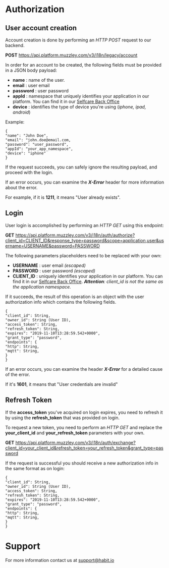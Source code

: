 # Authorization

## User account creation

Account creation is done by performing an *HTTP POST* request to our backend.

**POST** https://api.platform.muzzley.com/v3/i18n/legacy/account


In order for an account to be created, the following fields must be provided in a JSON body payload:

* **name** : name of the user.
* **email** : user email
* **password** : user password
* **appId** : namespace that uniquely identifies your application in our platform. You can find it in our [Selfcare Back Office](https://selfcare.habit.io)
* **device** : identifies the type of device you're using (_iphone, ipad, android_)

Example:

```
{
"name": "John Doe",
"email": "john.doe@email.com,
"password": "user_password",
"appId": "your_app_namespace",
"device": "iphone"
}
```

If the request succeeds, you can safely ignore the resulting payload, and proceed with the login.

If an error occurs, you can examine the ***X-Error*** header for more information about the error.

For example, if it is **1211**, it means "User already exists".

## Login

User login is accomplished by performing an *HTTP GET* using this endpoint:

**GET** 
https://api.platform.muzzley.com/v3/i18n/auth/authorize?client_id=CLIENT_ID&response_type=password&scope=application,user&username=USERNAME&password=PASSWORD

The following parameters placeholders need to be replaced with your own:

* **USERNAME** : user email *(escaped)*
* **PASSWORD** : user password *(escaped)*
* **CLIENT_ID** : uniquely identifies your application in our platform. You can find it in our [Selfcare Back Office](https://selfcare.habit.io). ***Attention**: client_id is not the same as the application namespace.*


If it succeeds, the result of this operation is an object with the user authorization info which contains the following fields.

```
{
"client_id": String,
"owner_id": String (User ID),
"access_token": String,
"refresh_token": String,
"expires": "2019-11-10T13:28:59.542+0000",
"grant_type": "password",
"endpoints": {
"http": String,
"mqtt": String,
}
}
```

If an error occurs, you can examine the header ***X-Error*** for a detailed cause of the error.

If it's **1601**, it means that "User credentials are invalid"

## Refresh Token

If the **access_token** you've acquired on login expires, you need to refresh it by using the **refresh_token** that was provided on login.

To request a new token, you need to perform an *HTTP GET* and replace the **your_client_id** and **your_refresh_token** parameters with your own.

**GET** https://api.platform.muzzley.com/v3/i18n/auth/exchange?client_id=your_client_id&refresh_token=your_refresh_token&grant_type=password

If the request is successful you should receive a new authorization info in the same format as on login:

```
{
"client_id": String,
"owner_id": String (User ID),
"access_token": String,
"refresh_token": String,
"expires": "2019-11-10T13:28:59.542+0000",
"grant_type": "password",
"endpoints": {
"http": String,
"mqtt": String,
}
}
```


# Support

For more information contact us at support@habit.io  
